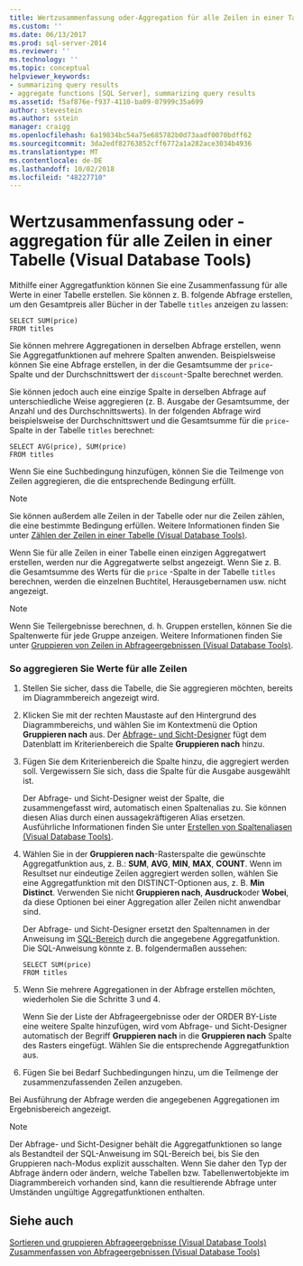 ```yaml
---
title: Wertzusammenfassung oder-Aggregation für alle Zeilen in einer Tabelle (Visual Database Tools) | Microsoft-Dokumentation
ms.custom: ''
ms.date: 06/13/2017
ms.prod: sql-server-2014
ms.reviewer: ''
ms.technology: ''
ms.topic: conceptual
helpviewer_keywords:
- summarizing query results
- aggregate functions [SQL Server], summarizing query results
ms.assetid: f5af876e-f937-4110-ba09-07999c35a699
author: stevestein
ms.author: sstein
manager: craigg
ms.openlocfilehash: 6a19834bc54a75e685782b0d73aadf0070bdff62
ms.sourcegitcommit: 3da2edf82763852cff6772a1a282ace3034b4936
ms.translationtype: MT
ms.contentlocale: de-DE
ms.lasthandoff: 10/02/2018
ms.locfileid: "48227710"
---
```

# <a name="summarize-or-aggregate-values-for-all-rows-in-a-table-visual-database-tools"></a>Wertzusammenfassung oder -aggregation für alle Zeilen in einer Tabelle (Visual Database Tools)
  Mithilfe einer Aggregatfunktion können Sie eine Zusammenfassung für alle Werte in einer Tabelle erstellen. Sie können z. B. folgende Abfrage erstellen, um den Gesamtpreis aller Bücher in der Tabelle `titles` anzeigen zu lassen:  
  
```  
SELECT SUM(price)  
FROM titles  
```  
  
 Sie können mehrere Aggregationen in derselben Abfrage erstellen, wenn Sie Aggregatfunktionen auf mehrere Spalten anwenden. Beispielsweise können Sie eine Abfrage erstellen, in der die Gesamtsumme der `price`-Spalte und der Durchschnittswert der `discount`-Spalte berechnet werden.  
  
 Sie können jedoch auch eine einzige Spalte in derselben Abfrage auf unterschiedliche Weise aggregieren (z. B. Ausgabe der Gesamtsumme, der Anzahl und des Durchschnittswerts). In der folgenden Abfrage wird beispielsweise der Durchschnittswert und die Gesamtsumme für die `price`-Spalte in der Tabelle `titles` berechnet:  
  
```  
SELECT AVG(price), SUM(price)  
FROM titles  
```  
  
 Wenn Sie eine Suchbedingung hinzufügen, können Sie die Teilmenge von Zeilen aggregieren, die die entsprechende Bedingung erfüllt.  
  
> [!NOTE]  
>  Sie können außerdem alle Zeilen in der Tabelle oder nur die Zeilen zählen, die eine bestimmte Bedingung erfüllen. Weitere Informationen finden Sie unter [Zählen der Zeilen in einer Tabelle &#40;Visual Database Tools&#41;](visual-database-tools.md).  
  
 Wenn Sie für alle Zeilen in einer Tabelle einen einzigen Aggregatwert erstellen, werden nur die Aggregatwerte selbst angezeigt. Wenn Sie z. B. die Gesamtsumme des Werts für die `price` -Spalte in der Tabelle `titles` berechnen, werden die einzelnen Buchtitel, Herausgebernamen usw. nicht angezeigt.  
  
> [!NOTE]  
>  Wenn Sie Teilergebnisse berechnen, d. h. Gruppen erstellen, können Sie die Spaltenwerte für jede Gruppe anzeigen. Weitere Informationen finden Sie unter [Gruppieren von Zeilen in Abfrageergebnissen &#40;Visual Database Tools&#41;](group-rows-in-query-results-visual-database-tools.md).  
  
### <a name="to-aggregate-values-for-all-rows"></a>So aggregieren Sie Werte für alle Zeilen  
  
1.  Stellen Sie sicher, dass die Tabelle, die Sie aggregieren möchten, bereits im Diagrammbereich angezeigt wird.  
  
2.  Klicken Sie mit der rechten Maustaste auf den Hintergrund des Diagrammbereichs, und wählen Sie im Kontextmenü die Option **Gruppieren nach** aus. Der [Abfrage- und Sicht-Designer](query-and-view-designer-tools-visual-database-tools.md) fügt dem Datenblatt im Kriterienbereich die Spalte **Gruppieren nach** hinzu.  
  
3.  Fügen Sie dem Kriterienbereich die Spalte hinzu, die aggregiert werden soll. Vergewissern Sie sich, dass die Spalte für die Ausgabe ausgewählt ist.  
  
     Der Abfrage- und Sicht-Designer weist der Spalte, die zusammengefasst wird, automatisch einen Spaltenalias zu. Sie können diesen Alias durch einen aussagekräftigeren Alias ersetzen. Ausführliche Informationen finden Sie unter [Erstellen von Spaltenaliasen &#40;Visual Database Tools&#41;](create-column-aliases-visual-database-tools.md).  
  
4.  Wählen Sie in der **Gruppieren nach**-Rasterspalte die gewünschte Aggregatfunktion aus, z. B.: **SUM**, **AVG**, **MIN**, **MAX**, **COUNT**. Wenn im Resultset nur eindeutige Zeilen aggregiert werden sollen, wählen Sie eine Aggregatfunktion mit den DISTINCT-Optionen aus, z. B. **Min Distinct**. Verwenden Sie nicht **Gruppieren nach**, **Ausdruck**oder **Wobei**, da diese Optionen bei einer Aggregation aller Zeilen nicht anwendbar sind.  
  
     Der Abfrage- und Sicht-Designer ersetzt den Spaltennamen in der Anweisung im [SQL-Bereich](sql-pane-visual-database-tools.md) durch die angegebene Aggregatfunktion. Die SQL-Anweisung könnte z. B. folgendermaßen aussehen:  
  
    ```  
    SELECT SUM(price)  
    FROM titles  
    ```  
  
5.  Wenn Sie mehrere Aggregationen in der Abfrage erstellen möchten, wiederholen Sie die Schritte 3 und 4.  
  
     Wenn Sie der Liste der Abfrageergebnisse oder der ORDER BY-Liste eine weitere Spalte hinzufügen, wird vom Abfrage- und Sicht-Designer automatisch der Begriff **Gruppieren nach** in die **Gruppieren nach** Spalte des Rasters eingefügt. Wählen Sie die entsprechende Aggregatfunktion aus.  
  
6.  Fügen Sie bei Bedarf Suchbedingungen hinzu, um die Teilmenge der zusammenzufassenden Zeilen anzugeben.  
  
 Bei Ausführung der Abfrage werden die angegebenen Aggregationen im Ergebnisbereich angezeigt.  
  
> [!NOTE]  
>  Der Abfrage- und Sicht-Designer behält die Aggregatfunktionen so lange als Bestandteil der SQL-Anweisung im SQL-Bereich bei, bis Sie den Gruppieren nach-Modus explizit ausschalten. Wenn Sie daher den Typ der Abfrage ändern oder ändern, welche Tabellen bzw. Tabellenwertobjekte im Diagrammbereich vorhanden sind, kann die resultierende Abfrage unter Umständen ungültige Aggregatfunktionen enthalten.  
  
## <a name="see-also"></a>Siehe auch  
 [Sortieren und gruppieren Abfrageergebnisse &#40;Visual Database Tools&#41;](sort-and-group-query-results-visual-database-tools.md)   
 [Zusammenfassen von Abfrageergebnissen &#40;Visual Database Tools&#41;](summarize-query-results-visual-database-tools.md)  
  
  
